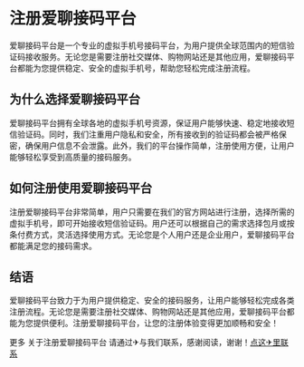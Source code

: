 # 注册爱聊接码平台

爱聊接码平台是一个专业的虚拟手机号接码平台，为用户提供全球范围内的短信验证码接收服务。无论您是需要注册社交媒体、购物网站还是其他应用，爱聊接码平台都能为您提供稳定、安全的虚拟手机号，帮助您轻松完成注册流程。

## 为什么选择爱聊接码平台

爱聊接码平台拥有全球各地的虚拟手机号资源，保证用户能够快速、稳定地接收短信验证码。同时，我们注重用户隐私和安全，所有接收到的验证码都会被严格保密，确保用户信息不会泄露。此外，我们的平台操作简单，注册使用方便，让用户能够轻松享受到高质量的接码服务。

## 如何注册使用爱聊接码平台

注册爱聊接码平台非常简单，用户只需要在我们的官方网站进行注册，选择所需的虚拟手机号，即可开始接收短信验证码。用户还可以根据自己的需求选择包月或按条付费方式，灵活选择使用方式。无论您是个人用户还是企业用户，爱聊接码平台都能满足您的接码需求。

## 结语

爱聊接码平台致力于为用户提供稳定、安全的接码服务，让用户能够轻松完成各类注册流程。无论您是需要注册社交媒体、购物网站还是其他应用，爱聊接码平台都能为您提供便利。注册爱聊接码平台，让您的注册体验变得更加顺畅和安全！

更多 关于注册爱聊接码平台 请通过✈与我们联系，感谢阅读，谢谢！[点这✈里联系](https://ads.k02.cc)